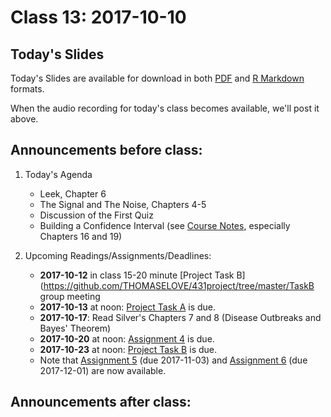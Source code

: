 # Class 13: 2017-10-10

## Today's Slides

Today's Slides are available for download in both [PDF](https://github.com/THOMASELOVE/431slides/blob/master/class_13/431_2017_class-13-slides.pdf) and [R Markdown](https://github.com/THOMASELOVE/431slides/blob/master/class_13/431_2017_class-13-slides.Rmd) formats. 

When the audio recording for today's class becomes available, we'll post it above.

## Announcements before class:

1. Today's Agenda
    - Leek, Chapter 6
    - The Signal and The Noise, Chapters 4-5
    - Discussion of the First Quiz
    - Building a Confidence Interval (see [Course Notes](https://thomaselove.github.io/431notes/), especially Chapters 16 and 19)
    
2. Upcoming Readings/Assignments/Deadlines:
    - **2017-10-12** in class 15-20 minute [Project Task B](https://github.com/THOMASELOVE/431project/tree/master/TaskB group meeting
    - **2017-10-13** at noon: [Project Task A](https://github.com/THOMASELOVE/431project/tree/master/TaskA) is due.
    - **2017-10-17**: Read Silver's Chapters 7 and 8 (Disease Outbreaks and Bayes' Theorem)
    - **2017-10-20** at noon: [Assignment 4](https://github.com/THOMASELOVE/431homework/blob/master/431-2017_assignment-4.md) is due.
    - **2017-10-23** at noon: [Project Task B](https://github.com/THOMASELOVE/431project/tree/master/TaskB) is due.
    - Note that [Assignment 5](https://github.com/THOMASELOVE/431homework/blob/master/431-2017_assignment-5.md) (due 2017-11-03) and [Assignment 6](https://github.com/THOMASELOVE/431homework/blob/master/431-2017_assignment-6.md) (due 2017-12-01) are now available.

## Announcements after class:

